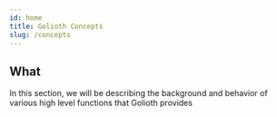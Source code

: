 ```yaml
---
id: home
title: Golioth Concepts
slug: /concepts
---
```


## What

In this section, we will be describing the background and behavior of various high level functions that Golioth provides
